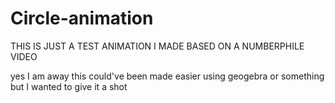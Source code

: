 # Circle-animation
THIS IS JUST A TEST ANIMATION I MADE BASED ON A NUMBERPHILE VIDEO

yes I am away this could've been made easier using geogebra or something but I wanted to give it a shot
